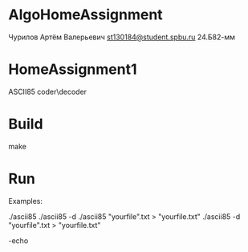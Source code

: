 # AlgoHomeAssignment

Чурилов Артём Валерьевич 
st130184@student.spbu.ru
24.Б82-мм

# HomeAssignment1
ASCII85 coder\decoder

# Build
make

# Run
Examples:

./ascii85 
./ascii85 -d
./ascii85 "yourfile".txt > "yourfile.txt"
./ascii85 -d "yourfile".txt > "yourfile.txt"

-echo 
